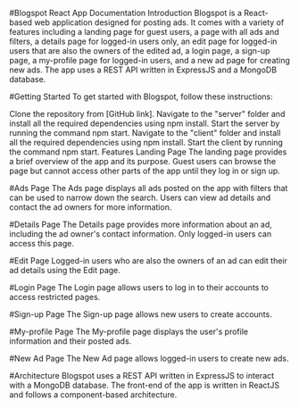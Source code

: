 #Blogspot React App Documentation
Introduction
Blogspot is a React-based web application designed for posting ads. It comes with a variety of features including a landing page for guest users, a page with all ads and filters, a details page for logged-in users only, an edit page for logged-in users that are also the owners of the edited ad, a login page, a sign-up page, a my-profile page for logged-in users, and a new ad page for creating new ads. The app uses a REST API written in ExpressJS and a MongoDB database.

#Getting Started
To get started with Blogspot, follow these instructions:

Clone the repository from [GitHub link].
Navigate to the "server" folder and install all the required dependencies using npm install.
Start the server by running the command npm start.
Navigate to the "client" folder and install all the required dependencies using npm install.
Start the client by running the command npm start.
Features
Landing Page
The landing page provides a brief overview of the app and its purpose. Guest users can browse the page but cannot access other parts of the app until they log in or sign up.

#Ads Page
The Ads page displays all ads posted on the app with filters that can be used to narrow down the search. Users can view ad details and contact the ad owners for more information.

#Details Page
The Details page provides more information about an ad, including the ad owner's contact information. Only logged-in users can access this page.

#Edit Page
Logged-in users who are also the owners of an ad can edit their ad details using the Edit page.

#Login Page
The Login page allows users to log in to their accounts to access restricted pages.

#Sign-up Page
The Sign-up page allows new users to create accounts.

#My-profile Page
The My-profile page displays the user's profile information and their posted ads.

#New Ad Page
The New Ad page allows logged-in users to create new ads.

#Architecture
Blogspot uses a REST API written in ExpressJS to interact with a MongoDB database. The front-end of the app is written in ReactJS and follows a component-based architecture.